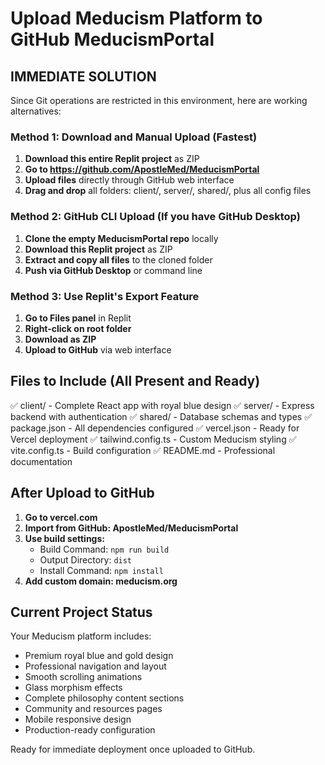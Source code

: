 # Upload Meducism Platform to GitHub MeducismPortal

## IMMEDIATE SOLUTION
Since Git operations are restricted in this environment, here are working alternatives:

### Method 1: Download and Manual Upload (Fastest)
1. **Download this entire Replit project** as ZIP
2. **Go to https://github.com/ApostleMed/MeducismPortal**
3. **Upload files** directly through GitHub web interface
4. **Drag and drop** all folders: client/, server/, shared/, plus all config files

### Method 2: GitHub CLI Upload (If you have GitHub Desktop)
1. **Clone the empty MeducismPortal repo** locally
2. **Download this Replit project** as ZIP
3. **Extract and copy all files** to the cloned folder  
4. **Push via GitHub Desktop** or command line

### Method 3: Use Replit's Export Feature
1. **Go to Files panel** in Replit
2. **Right-click on root folder** 
3. **Download as ZIP**
4. **Upload to GitHub** via web interface

## Files to Include (All Present and Ready)
✅ client/ - Complete React app with royal blue design
✅ server/ - Express backend with authentication
✅ shared/ - Database schemas and types
✅ package.json - All dependencies configured
✅ vercel.json - Ready for Vercel deployment
✅ tailwind.config.ts - Custom Meducism styling
✅ vite.config.ts - Build configuration
✅ README.md - Professional documentation

## After Upload to GitHub
1. **Go to vercel.com**
2. **Import from GitHub: ApostleMed/MeducismPortal**
3. **Use build settings:**
   - Build Command: `npm run build`
   - Output Directory: `dist`
   - Install Command: `npm install`
4. **Add custom domain: meducism.org**

## Current Project Status
Your Meducism platform includes:
- Premium royal blue and gold design
- Professional navigation and layout
- Smooth scrolling animations
- Glass morphism effects
- Complete philosophy content sections
- Community and resources pages
- Mobile responsive design
- Production-ready configuration

Ready for immediate deployment once uploaded to GitHub.